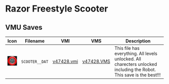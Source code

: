 # Razor Freestyle Scooter

## VMU Saves

| Icon | Filename | VMI | VMS | Description |
|------|----------|-----|-----|-------------|
| ![Razor Freestyle Scooter](../icons/SCOOTER__DAT.GIF) | `SCOOTER__DAT` | [v47428.vmi](v47428.vmi) | [v47428.VMS](v47428.VMS) | This file has everything. All levels unlocked. All charecters unlocked including the Robot. This save is the best!!!  |
